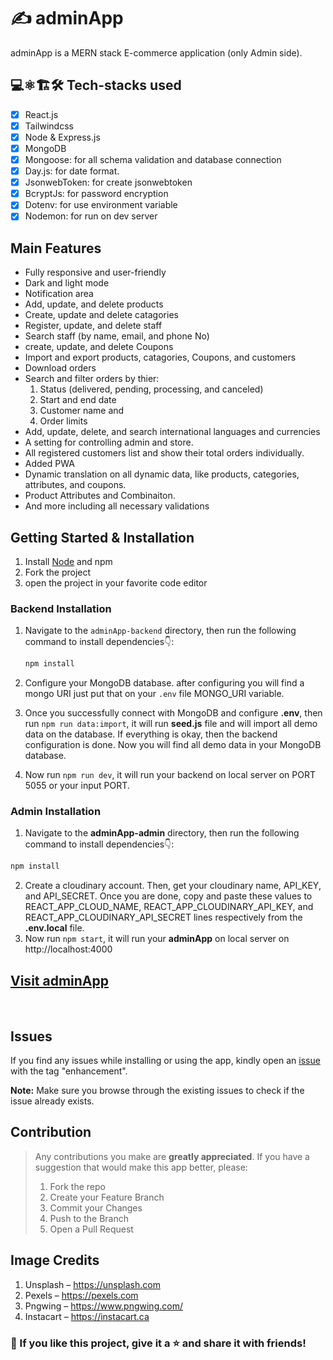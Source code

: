 # ✍️ adminApp

adminApp is a MERN stack E-commerce application (only Admin side).

## 💻⚛️🏗️🛠️ Tech-stacks used

- [x] React.js
- [x] Tailwindcss
- [x] Node & Express.js
- [x] MongoDB
- [x] Mongoose: for all schema validation and database connection
- [x] Day.js: for date format.
- [x] JsonwebToken: for create jsonwebtoken
- [x] BcryptJs: for password encryption
- [x] Dotenv: for use environment variable
- [x] Nodemon: for run on dev server

## Main Features

- Fully responsive and user-friendly
- Dark and light mode
- Notification area
- Add, update, and delete products
- Create, update and delete catagories
- Register, update, and delete staff
- Search staff (by name, email, and phone No)
- create, update, and delete Coupons
- Import and export products, catagories, Coupons, and customers
- Download orders
- Search and filter orders by thier:
  1. Status (delivered, pending, processing, and canceled)
  2. Start and end date
  3. Customer name and
  4. Order limits
- Add, update, delete, and search international languages and currencies
- A setting for controlling admin and store.
- All registered customers list and show their total orders individually.
- Added PWA
- Dynamic translation on all dynamic data, like products, categories, attributes, and coupons.
- Product Attributes and Combinaiton.
- And more including all necessary validations

## Getting Started & Installation

1. Install [Node](https://nodejs.org/en/) and npm
1. Fork the project
1. open the project in your favorite code editor

### Backend Installation

1. Navigate to the `adminApp-backend` directory, then run the following command to install dependencies👇:
   ```bash
   npm install
   ```
   
2. Configure your MongoDB database. after configuring you will find a mongo URI just put that on your `.env` file MONGO_URI variable.
3. Once you successfully connect with MongoDB and configure **.env**, then run `npm run data:import`, it will run **seed.js** file and will import all demo data on the database. If everything is
   okay, then the backend configuration is done. Now you will find all demo data in your
   MongoDB database.
4. Now run `npm run dev`, it will run your backend on local server on PORT 5055 or your input PORT.

### Admin Installation

1. Navigate to the **adminApp-admin** directory, then run the following command to install dependencies👇:

```bash
npm install
```


2. Create a cloudinary account. Then, get your cloudinary name, API_KEY, and API_SECRET. Once you are done, copy and paste these values to REACT_APP_CLOUD_NAME, REACT_APP_CLOUDINARY_API_KEY, and REACT_APP_CLOUDINARY_API_SECRET lines respectively from the **.env.local** file.
3. Now run `npm start`, it will run your **adminApp** on local server on http://localhost:4000

## [Visit adminApp](https://adminapp-et.vercel.app/)

<br>

## Issues

If you find any issues while installing or using the app, kindly open an [issue](https://github.com/anma-dev/mern-adminapp/issues) with the tag "enhancement".

**Note:** Make sure you browse through the existing issues to check if the issue already exists.<br>

## Contribution

<blockquote>
  
Any contributions you make are **greatly appreciated**.
If you have a suggestion that would make this app better, please:

1. Fork the repo
2. Create your Feature Branch 
3. Commit your Changes 
4. Push to the Branch 
5. Open a Pull Request

</blockquote>

## Image Credits

1. Unsplash – https://unsplash.com
2. Pexels – https://pexels.com
3. Pngwing – https://www.pngwing.com/
4. Instacart – https://instacart.ca

### 💙 If you like this project, give it a ⭐ and share it with friends!
